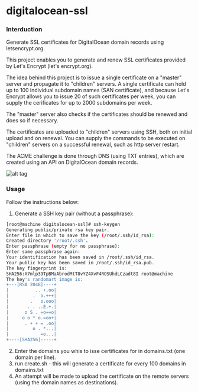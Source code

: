 # digitalocean-ssl

### Interduction

Generate SSL certificates for DigitalOcean domain records using letsencrypt.org.

This project enables you to generate and renew SSL certificates provided by Let's Encrypt (let's encrypt.org).

The idea behind this project is to issue a single certificate on a "master" server and propagate it to "children" servers. A single certificate can hold up to 100 individual subdomain names (SAN certificate), and because Let's Encrypt allows you to issue 20 of such certificates per week, you can supply the cerificates for up to 2000 subdomains per week.

The "master" server also checks if the certificates should be renewed and does so if necessary.

The certificates are uploaded to "children" servers using SSH, both on initial upload and on renewal. You can supply the commands to be executed on "children" servers on a successful renewal, such as http server restart.

The ACME challenge is done through DNS (using TXT entries), which are created using an API on DigitalOcean domain records.

![alt tag](https://igorsaric.github.io/images/cert.svg)

### Usage

Follow the instructions below:

1. Generate a SSH key pair (without a passphrase):

```Bash
[root@machine digitalocean-ssl]# ssh-keygen
Generating public/private rsa key pair.
Enter file in which to save the key (/root/.ssh/id_rsa):
Created directory '/root/.ssh'.
Enter passphrase (empty for no passphrase):
Enter same passphrase again:
Your identification has been saved in /root/.ssh/id_rsa.
Your public key has been saved in /root/.ssh/id_rsa.pub.
The key fingerprint is:
SHA256:X7mlp39TpBMaAbrodMtT8vYZ4XvF4ROSUhdLCzadt8I root@machine
The key's randomart image is:
+---[RSA 2048]----+
|          .. +.oo|
|         .  o.+++|
|        .   o.ooo|
|       . . ..E.+.|
|      o S . =o==o|
|     o o * o.=oo+|
|      . + + = .oo|
|         o . *...|
|            =o...|
+----[SHA256]-----+
```

2. Enter the domains you whis to isse certificates for in domains.txt (one domain per line).
3. run create.sh - this will generate a certificate for every 100 domains in domains.txt
4. An attempt will be made to upload the certificate on the remote servers (using the domain names as destinations).
